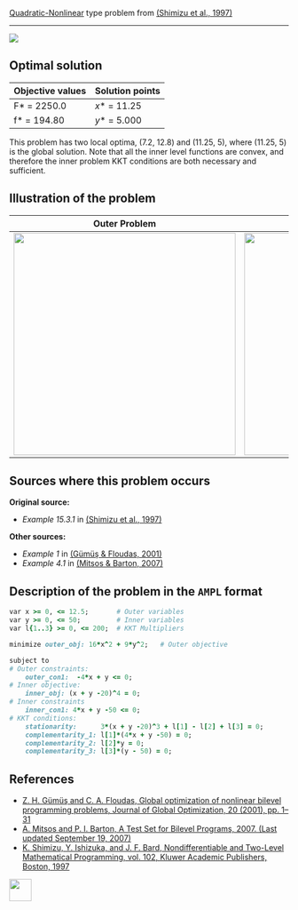 [Quadratic-Nonlinear](/test-problems/QP-NLP-problems) type problem from [(Shimizu et al., 1997)][Shimizu et al., 1997]

---

![](https://github.com/basblsolver/test-problems/wiki/images/sib_1997_01_eq.jpg)

## Optimal solution

Objective values   | Solution points         |
------------------ | ----------------------- |
F* = 2250.0        | _x_* = 11.25            |
f* = 194.80        | _y_* = 5.000            |

This problem has two local optima, (7.2, 12.8) and (11.25, 5), where (11.25, 5) is the global solution.
Note that all the inner level functions are convex, and therefore the inner problem KKT conditions are both necessary and sufficient.

## Illustration of the problem

Outer Problem    | Inner Problem    |
---------------- | ---------------- |
<img src="https://github.com/basblsolver/test-problems/wiki/images/sib_1997_01_outer.jpg" width="400"> | <img src="https://github.com/basblsolver/test-problems/wiki/images/sib_1997_01_inner.jpg" width="400"> |

## Sources where this problem occurs

__Original source:__

 - _Example 15.3.1_ in [(Shimizu et al., 1997)][Shimizu et al., 1997]

__Other sources:__

 - _Example 1_ in [(Gümüş & Floudas, 2001)][Gümüş & Floudas, 2001]
 - _Example 4.1_ in [(Mitsos & Barton, 2007)][Mitsos & Barton, 2007]

## Description of the problem in the `AMPL` format

```ruby
var x >= 0, <= 12.5;       # Outer variables
var y >= 0, <= 50;         # Inner variables
var l{1..3} >= 0, <= 200;  # KKT Multipliers

minimize outer_obj: 16*x^2 + 9*y^2;   # Outer objective

subject to
# Outer constraints:
    outer_con1:  -4*x + y <= 0;
# Inner objective:
    inner_obj: (x + y -20)^4 = 0;
# Inner constraints
    inner_con1: 4*x + y -50 <= 0;
# KKT conditions:
    stationarity:      3*(x + y -20)^3 + l[1] - l[2] + l[3] = 0;
    complementarity_1: l[1]*(4*x + y -50) = 0;
    complementarity_2: l[2]*y = 0;
    complementarity_3: l[3]*(y - 50) = 0;
```

##  References

 - [Z. H. Gümüş and C. A. Floudas, Global optimization of nonlinear bilevel programming problems, Journal of Global Optimization, 20 (2001), pp. 1–31](https://doi.org/10.1023/A:1011268113791)
 - [A. Mitsos and P. I. Barton, A Test Set for Bilevel Programs, 2007. (Last updated September 19, 2007)](https://www.researchgate.net/publication/228455291_A_test_set_for_bilevel_programs)
 - [K. Shimizu, Y. Ishizuka, and J. F. Bard, Nondifferentiable and Two-Level Mathematical Programming, vol. 102, Kluwer Academic Publishers, Boston, 1997](https://doi.org/10.1016/S0377-2217(97)00228-2)

[<img src="http://www.interupgrade.com/images/pfeil-backbutton.png" width="40" height="40">](/test-problems/QP-NLP-problems "Back to summary of QP-NLP type problems")

[Gümüş & Floudas, 2001]: https://doi.org/10.1023/A:1011268113791
[Mitsos & Barton, 2007]: https://www.researchgate.net/publication/228455291_A_test_set_for_bilevel_programs
[Shimizu et al., 1997]: https://doi.org/10.1016/S0377-2217(97)00228-2
